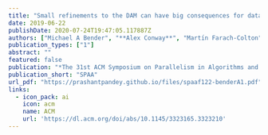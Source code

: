```yaml
---
title: "Small refinements to the DAM can have big consequences for data-structure design"
date: 2019-06-22
publishDate: 2020-07-24T19:47:05.117887Z
authors: ["Michael A Bender", "**Alex Conway**", "Martı́n Farach-Colton", "William Jannen", "Yizheng Jiao", "Rob Johnson", "Eric Knorr", "Sara McAllister", "Nirjhar Mukherjee", "Prashant Pandey", "Donald E Porter", "Jun Yuan", "Yang Zhan"]
publication_types: ["1"]
abstract: ""
featured: false
publication: "*The 31st ACM Symposium on Parallelism in Algorithms and Architectures*"
publication_short: "SPAA"
url_pdf: "https://prashantpandey.github.io/files/spaaf122-benderA1.pdf"
links:
  - icon_pack: ai
    icon: acm
    name: ACM
    url: 'https://dl.acm.org/doi/abs/10.1145/3323165.3323210'
---
```


